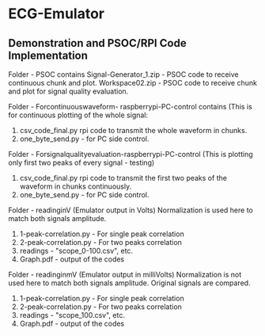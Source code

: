 # ECG-Emulator

## Demonstration and PSOC/RPI Code Implementation

Folder - PSOC contains 
Signal-Generator_1.zip - PSOC code to receive continuous chunk and plot.
Workspace02.zip - PSOC code to receive chunk and plot for signal quality evaluation.


Folder - Forcontinuouswaveform- raspberrypi-PC-control contains (This is for continuous plotting of the whole signal:
1. csv_code_final.py rpi code to transmit the whole waveform in chunks.
3. one_byte_send.py - for PC side control. 

Folder - Forsignalqualityevaluation-raspberrypi-PC-control (This is plotting only first two peaks of every signal - testing)
1. csv_code_final.py rpi code to transmit the first two peaks of the waveform in chunks continuously.
3. one_byte_send.py - for PC side control.

Folder - readinginV (Emulator output in Volts)
Normalization is used here to match both signals amplitude.
1. 1-peak-correlation.py - For single peak correlation
2. 2-peak-correlation.py - For two peaks correlation
3. readings - "scope_0-100.csv", etc.
4. Graph.pdf - output of the codes 

Folder - readinginmV (Emulator output in milliVolts)
Normalization is not used here to match both signals amplitude. Original signals are compared.
1. 1-peak-correlation.py - For single peak correlation
2. 2-peak-correlation.py - For two peaks correlation
3. readings - "scope_100.csv", etc.
4. Graph.pdf - output of the codes 



